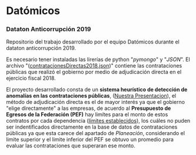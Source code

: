 # Datómicos
### Dataton Anticorrupción 2019
Repositorio del trabajo desarrollado por el equipo Datómicos durante el dataton anticorrupción 2019.

Es necesario tener instaladas las lirerías de python "*pymongo*" y "*JSON*". El archivo "([contratacionesDirectas2018.json]())" contiene las contrataciones públicas que realizó el gobierno por medio de adjudicación directa en el ejercicio fiscal 2018.   

El proyecto desarrollado consta de un **sistema heurístico de detección de anomalías en las contrataciones públicas**, ([Nuestra Presentacion](./presentacion_Datomicos.pdf)), el método de adjudicación directa es el de mayor interés ya que el gobierno "elige directamente" a las empresas, de acuerdo al **Presupuesto de Egresos de la Federación (PEF)** hay limítes para el monto de estos contratos por cada dependencia ([límites establecidos](./limites_presupuestales.xlsx)), los cuáles no puden ser indentificados directamente en la base de datos de contrataciones públicas ya que esta carece del apartado de *Planeación*, considerando el limite superior y el limite inferior del PEF se obtuvo un promedio para evaluar las contrataciones que superaran ese monto. 

